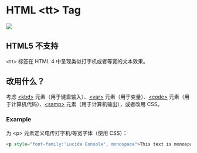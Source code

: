 HTML \<tt> Tag
===

[![](https://shields.io/badge/HTML5-已弃用/过时-yellow?logo=HTML5)](https://caniuse.com/?search=<tt>)

## HTML5 不支持

`<tt>` 标签在 HTML 4 中呈现类似打字机或者等宽的文本效果。

## 改用什么？

考虑 [\<kbd>](./kbd.md) 元素（用于键盘输入）、[\<var>](./var.md) 元素（用于变量）、[\<code>](./code.md) 元素（用于计算机代码）、[\<samp>](./samp.md) 元素（用于计算机输出），或者改用 CSS。

### Example

为 \<p> 元素定义电传打字机/等宽字体（使用 CSS）：

```html idoc:preview:iframe
<p style="font-family:'Lucida Console', monospace">This text is monospace text.</p>
```